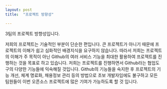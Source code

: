 ```yaml
---
layout: post
title:  "프로젝트 방향성"

---
```

 3팀의 프로젝트 방향성입니다.

 저희의 프로젝트는 기술적인 부분이 단순한 편입니다. 큰 프로젝트가 아니기 때문에 프로젝트의 이해가 쉽고 심화적인 배경지식을 요구하지 않습니다. 따라서 저희는 프로젝트의 이해가 주 목적이 아닌 Github의 여러 서비스 기능을 최대한 활용하여 프로젝트를 진행하는 것을 목표로 하고 있습니다. 저희는 프로젝트를 진행하면서 Github라는 협업도구의 다양한 기능들에 익숙해질 것입니다. Github의 기능들을 숙지한 후 프로젝트의 기능 개선, 체계 명료화, 채용정보 관리 등의 방법으로 초보 개발자임에도 불구하고 모든 팀원들이 이번 오픈소스 프로젝트에 많은 기여가 가능하도록 할 것 입니다. 
